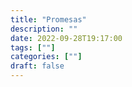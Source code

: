```yaml
---
title: "Promesas"
description: "" 
date: 2022-09-28T19:17:00
tags: [""]
categories: [""]
draft: false
---
```

